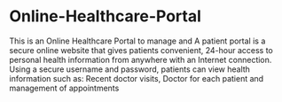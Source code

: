 # Online-Healthcare-Portal

This is an Online Healthcare Portal to manage and 
A patient portal is a secure online website that gives patients convenient,
24-hour access to personal health information from anywhere with an Internet connection. 
Using a secure username and password, patients can view health information such as: 
Recent doctor visits, Doctor for each patient and management of appointments
